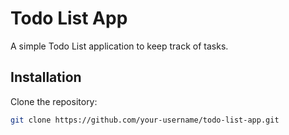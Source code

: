 # Todo List App

A simple Todo List application to keep track of tasks.

## Installation

Clone the repository:
```bash
git clone https://github.com/your-username/todo-list-app.git

